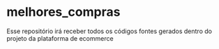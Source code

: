 # melhores_compras
Esse repositório irá receber todos os códigos fontes gerados dentro do projeto da plataforma de ecommerce

